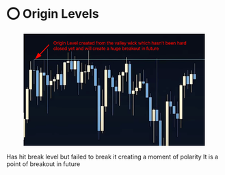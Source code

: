 # ⭕ Origin Levels

<figure><img src="../../.gitbook/assets/image (6).png" alt=""><figcaption></figcaption></figure>

Has hit break level but failed to break it creating a moment of polarity It is a point of breakout in future
